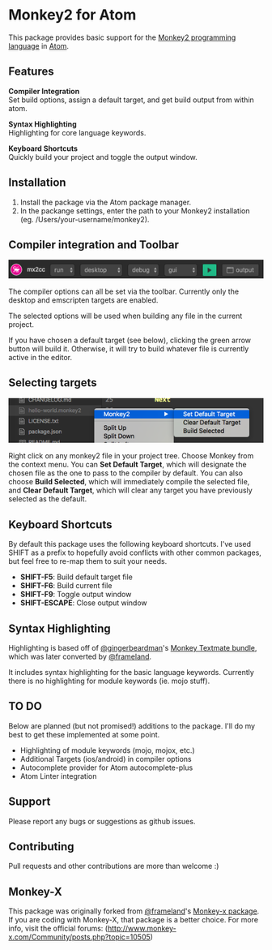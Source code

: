 # Monkey2 for Atom

This package provides basic support for the [Monkey2 programming language](http://monkey2.monkey-x.com) in [Atom](http://atom.io).

## Features

**Compiler Integration**  
Set build options, assign a default target, and get build output from within
atom.

**Syntax Highlighting**  
Highlighting for core language keywords.

**Keyboard Shortcuts**  
Quickly build your project and toggle the output window.

## Installation

1. Install the package via the Atom package manager.
2. In the packange settings, enter the
path to your Monkey2 installation (eg. /Users/your-username/monkey2).

## Compiler integration and Toolbar

![Toolbar Screenshot](/images/mx2cc-toolbar.png?raw=true "mx2cc toolbar")

The compiler options can all be set via the toolbar. Currently only the
desktop and emscripten targets are enabled.

The selected options will be used when building any file in the current
project.

If you have chosen a default target (see below), clicking the green arrow button
will build it. Otherwise, it will try to build whatever
file is currently active in the editor.

## Selecting targets

![Selecting target example](/images/target-selection.png?raw=true "choosing a target")

Right click on any monkey2 file in your project tree. Choose Monkey from
the context menu. You can **Set Default Target**, which will designate the
chosen file as the one to pass to the compiler by default. You can also choose **Build Selected**,
which will immediately compile the selected file, and **Clear Default Target**, which
will clear any target you have previously selected as the default.

## Keyboard Shortcuts

By default this package uses the following keyboard shortcuts. I've used
SHIFT as a prefix to hopefully avoid conflicts with other common packages,
but feel free to re-map them to suit your needs.

* **SHIFT-F5**: Build default target file
* **SHIFT-F6**: Build current file
* **SHIFT-F9**: Toggle output window
* **SHIFT-ESCAPE**: Close output window

## Syntax Highlighting

Highlighting is based off of [@gingerbeardman](https://github.com/gingerbeardman)'s
[Monkey Textmate bundle](https://github.com/gingerbeardman/monkey.tmbundle),
which was later converted by [@frameland](https://github.com/frameland/).

It includes syntax highlighting for the basic language keywords.
Currently there is no highlighting for module keywords (ie. mojo stuff).

## TO DO

Below are planned (but not promised!) additions to the package. I'll do my
best to get these implemented at some point.

* Highlighting of module keywords (mojo, mojox, etc.)
* Additional Targets (ios/android) in compiler options
* Autocomplete provider for Atom autocomplete-plus
* Atom Linter integration

## Support

Please report any bugs or suggestions as github issues.

## Contributing

Pull requests and other contributions are more than welcome :)

## Monkey-X

This package was originally forked from [@frameland](https://github.com/frameland/)'s [Monkey-x package](https://github.com/frameland/atom-monkey). If you are coding with Monkey-X, that package
is a better choice. For more info, visit the official forums:
(http://www.monkey-x.com/Community/posts.php?topic=10505)
